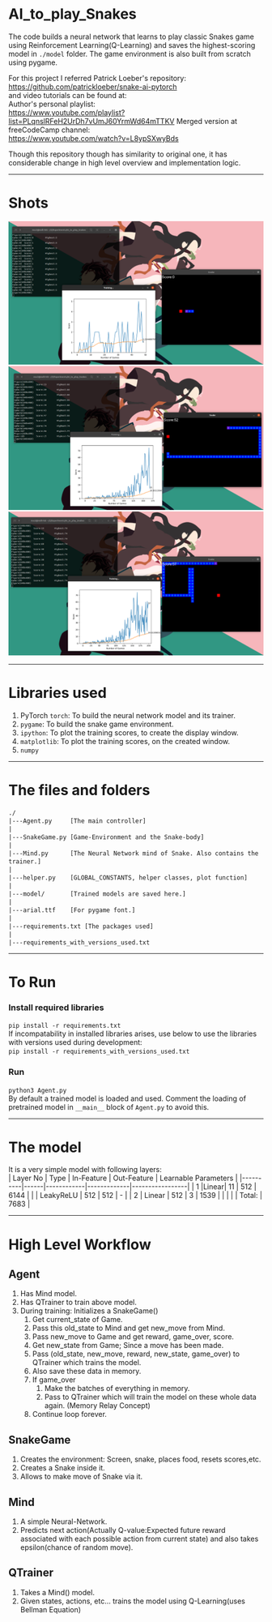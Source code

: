 # AI_to_play_Snakes

The code builds a neural network that learns to play classic Snakes game using Reinforcement Learning(Q-Learning) and saves the highest-scoring model in `./model` folder. The game environment is also built from scratch using pygame.  

For this project I referred Patrick Loeber's repository:  
https://github.com/patrickloeber/snake-ai-pytorch  
and video tutorials can be found at:  
Author's personal playlist:  
https://www.youtube.com/playlist?list=PLqnslRFeH2UrDh7vUmJ60YrmWd64mTTKV
Merged version at freeCodeCamp channel:  
https://www.youtube.com/watch?v=L8ypSXwyBds  

Though this repository though has similarity to original one, it has considerable change in high level overview and implementation logic.

----
# Shots
![Intial Phases](./images/initial_game.png)
![Later Phases](./images/later_games.png)
![Later Phases](./images/late_games2.png)


----
# Libraries used
1. PyTorch `torch`: To build the neural network model and its trainer.
2. `pygame`: To build the snake game environment.
3. `ipython`: To plot the training scores, to create the display window.
4. `matplotlib`: To plot the training scores, on the created window.
7. `numpy`

----
# The files and folders
```
./
|---Agent.py     [The main controller]
|
|---SnakeGame.py [Game-Environment and the Snake-body]
|
|---Mind.py      [The Neural Network mind of Snake. Also contains the trainer.]
|
|---helper.py    [GLOBAL_CONSTANTS, helper classes, plot function]
|
|---model/       [Trained models are saved here.]
|
|---arial.ttf    [For pygame font.]
|
|---requirements.txt [The packages used]
|
|---requirements_with_versions_used.txt
```

----
# To Run

### Install required libraries
`pip install -r requirements.txt`  
If incompatability in installed libraries arises, use below to use the libraries with versions used during development:  
`pip install -r requirements_with_versions_used.txt`  

### Run
```python3 Agent.py```  
By default a trained model is loaded and used. Comment the loading of pretrained model in `__main__` block of `Agent.py` to avoid this.

----
# The model
It is a very simple model with following layers:  
| Layer No | Type | In-Feature | Out-Feature | Learnable Parameters |
|----------|------|------------|-------------|-----------------|
| 1        |Linear|  11        | 512         | 6144 |
|          | LeakyReLU | 512   | 512 | - |
| 2       | Linear | 512       | 3 | 1539 |
| | | | Total: | 7683 |


----
# High Level Workflow

## Agent
1. Has Mind model.
2. Has QTrainer to train above model.
3. During training: Initializes a SnakeGame()
	1. Get current_state of Game.
	2. Pass this old_state to Mind and get new_move from Mind.
	3. Pass new_move to Game and get reward, game_over, score.
	4. Get new_state from Game; Since a move has been made.
	5. Pass (old_state, new_move, reward, new_state, game_over) to QTrainer which trains the model.
	6. Also save these data in memory.
	7. If game_over
		1. Make the batches of everything in memory.
		2. Pass to QTrainer which will train the model on these whole data again. (Memory Relay Concept)
	8. Continue loop forever.

## SnakeGame
1. Creates the environment: Screen, snake, places food, resets scores,etc.
2. Creates a Snake inside it.
3. Allows to make move of Snake via it.

## Mind
1. A simple Neural-Network.
2. Predicts next action(Actually Q-value:Expected future reward associated with each possible action from current state) and also takes epsilon(chance of random move).

## QTrainer
1. Takes a Mind() model.
2. Given states, actions, etc... trains the model using Q-Learning(uses Bellman Equation)


